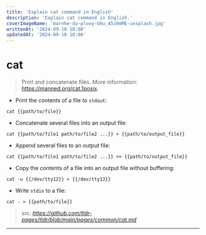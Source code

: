 ```yaml
---
title: 'Explain cat command in English'
description: 'Explain cat command in English.'
coverImageName: 'marnhe-du-plooy-U6u_A5z6mME-unsplash.jpg'
writtenAt: '2024-09-10 10:00'
updatedAt: '2024-09-10 10:00'
---
```


# cat

> Print and concatenate files.
> More information: <https://manned.org/cat.1posix>.

- Print the contents of a file to `stdout`:

`cat {{path/to/file}}`

- Concatenate several files into an output file:

`cat {{path/to/file1 path/to/file2 ...}} > {{path/to/output_file}}`

- Append several files to an output file:

`cat {{path/to/file1 path/to/file2 ...}} >> {{path/to/output_file}}`

- Copy the contents of a file into an output file without buffering:

`cat -u {{/dev/tty12}} > {{/dev/tty13}}`

- Write `stdin` to a file:

`cat - > {{path/to/file}}`

> _src. <https://github.com/tldr-pages/tldr/blob/main/pages/common/cat.md>_

---
